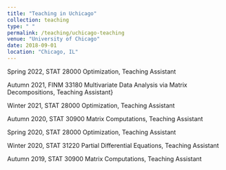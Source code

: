 ```yaml
---
title: "Teaching in Uchicago"
collection: teaching
type: " "
permalink: /teaching/uchicago-teaching
venue: "University of Chicago"
date: 2018-09-01
location: "Chicago, IL"
---
```


Spring 2022, STAT 28000 Optimization, Teaching Assistant

Autumn 2021, FINM 33180 Multivariate Data Analysis via Matrix Decompositions, Teaching Assistant}

Winter 2021, STAT 28000 Optimization, Teaching Assistant

Autumn 2020, STAT 30900 Matrix Computations, Teaching Assistant

Spring 2020, STAT 28000 Optimization, Teaching Assistant

Winter 2020, STAT 31220 Partial Differential Equations, Teaching Assistant

Autumn 2019, STAT 30900 Matrix Computations, Teaching Assistant